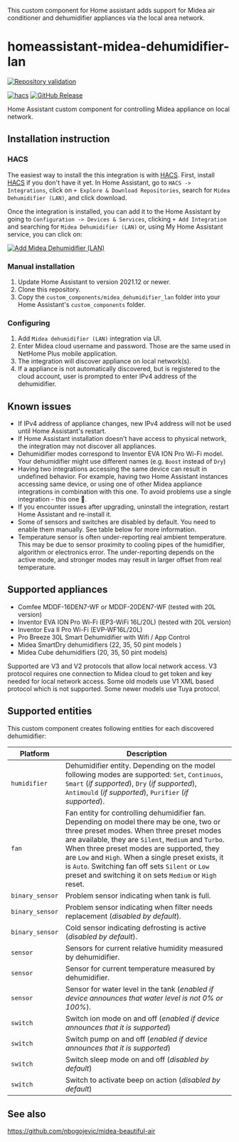 This custom component for Home assistant adds support for Midea air conditioner and dehumidifier appliances via the local area network.

# homeassistant-midea-dehumidifier-lan

[![Repository validation](https://github.com/nbogojevic/homeassistant-midea-dehumidifier-lan/actions/workflows/validate.yml/badge.svg)](https://github.com/nbogojevic/homeassistant-midea-dehumidifier-lan/actions/workflows/validate.yml)

[![hacs][hacsbadge]][hacs]
[![GitHub Release][releases-shield]][releases]

Home Assistant custom component for controlling Midea appliance on local network.

## Installation instruction

### HACS
The easiest way to install the this integration is with [HACS](https://hacs.xyz/). First, install [HACS](https://hacs.xyz/docs/setup/download) if you don't have it yet. In Home Assistant, go to `HACS -> Integrations`, click on `+ Explore & Download Repositories`, search for `Midea Dehumidifier (LAN)`, and click download.

Once the integration is installed, you can add it to the Home Assistant by going to `Configuration -> Devices & Services`, clicking `+ Add Integration` and searching for `Midea Dehumidifier (LAN)` or, using My Home Assistant service, you can click on:

[![Add Midea Dehumidifier (LAN)][add-integration-badge]][add-integration]

### Manual installation
1. Update Home Assistant to version 2021.12 or newer.
2. Clone this repository.
3. Copy the `custom_components/midea_dehumidifier_lan` folder into your Home Assistant's `custom_components` folder.

### Configuring
1. Add `Midea dehumidifier (LAN)` integration via UI.
2. Enter Midea cloud username and password. Those are the same used in NetHome Plus mobile application.
3. The integration will discover appliance on local network(s).
4. If a appliance is not automatically discovered, but is registered to the cloud account, user is prompted to enter IPv4 address of the dehumidifier.

## Known issues

* If IPv4 address of appliance changes, new IPv4 address will not be used until Home Assistant's restart.
* If Home Assistant installation doesn't have access to physical network, the integration may not discover all appliances.
* Dehumidifier modes correspond to Inventor EVA ΙΟΝ Pro Wi-Fi model. Your dehumidifier might use different names (e.g. `Boost` instead of `Dry`)
* Having two integrations accessing the same device can result in undefined behavior. For example, having two Home Assistant instances accessing same device, or using one of other Midea appliance integrations in combination with this one. To avoid problems use a single integration - this one 🙂.
* If you encounter issues after upgrading, uninstall the integration, restart Home Assistant and re-install it.
* Some of sensors and switches are disabled by default. You need to enable them manually. See table below for more information.
* Temperature sensor is often under-reporting real ambient temperature. This may be due to sensor proximity to cooling pipes of the humidifier, algorithm or electronics error. The under-reporting depends on the active mode, and stronger modes may result in larger offset from real temperature.

## Supported appliances

* Comfee MDDF-16DEN7-WF or MDDF-20DEN7-WF (tested with 20L version)
* Inventor EVA ΙΟΝ Pro Wi-Fi (EP3-WiFi 16L/20L) (tested with 20L version)
* Inventor Eva II Pro Wi-Fi (EVP-WF16L/20L)
* Pro Breeze 30L Smart Dehumidifier with Wifi / App Control
* Midea SmartDry dehumidifiers (22, 35, 50 pint models )
* Midea Cube dehumidifiers (20, 35, 50 pint models)

Supported are V3 and V2 protocols that allow local network access. V3 protocol requires one connection to Midea cloud to get token and key needed for local network access. Some old models use V1 XML based protocol which is not supported. Some newer models use Tuya protocol.

## Supported entities

This custom component creates following entities for each discovered dehumidifier:

Platform | Description
-- | --
`humidifier` | Dehumidifier entity. Depending on the model following modes are supported: `Set`, `Continuos`, `Smart` (_if supported_), `Dry` (_if supported_), `Antimould` (_if supported_), `Purifier` (_if supported_).
`fan` | Fan entity for controlling dehumidifier fan. Depending on model there may be one, two or three preset modes. When three preset modes are available, they are `Silent`, `Medium` and `Turbo`. When three preset modes are supported, they are `Low` and `High`. When a single preset exists, it is `Auto`. Switching fan off sets `Silent` or `Low` preset and switching it on sets `Medium` or `High` reset.
`binary_sensor` | Problem sensor indicating when tank is full.
`binary_sensor` | Problem sensor indicating when filter needs replacement (_disabled by default_).
`binary_sensor` | Cold sensor indicating defrosting is active (_disabled by default_).
`sensor` | Sensors for current relative humidity measured by dehumidifier.
`sensor` | Sensor for current temperature measured by dehumidifier.
`sensor` | Sensor for water level in the tank  (_enabled if device announces that water level is not 0% or 100%_).
`switch` | Switch ion mode on and off (_enabled if device announces that it is supported_)
`switch` | Switch pump on and off (_enabled if device announces that it is supported_)
`switch` | Switch sleep mode on and off (_disabled by default_)
`switch` | Switch to activate beep on action (_disabled by default_)

## See also

https://github.com/nbogojevic/midea-beautiful-air

[add-integration]: https://my.home-assistant.io/redirect/config_flow_start?domain=midea_dehumidifier_lan
[add-integration-badge]: https://my.home-assistant.io/badges/config_flow_start.svg
[hacs]: https://github.com/custom-components/hacs
[hacsbadge]: https://img.shields.io/badge/HACS-Custom-orange.svg?style=flat
[maintenance-shield]: https://img.shields.io/badge/maintainer-Nenad%20Bogojević-blue.svg?style=flat
[releases-shield]: https://img.shields.io/github/release/nbogojevic/homeassistant-midea-dehumidifier-lan.svg?style=flat
[releases]: https://github.com/nbogojevic/homeassistant-midea-dehumidifier-lan/releases